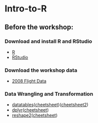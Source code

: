# Intro-to-R

## Before the workshop:  
### Download and install R and RStudio
* [R](https://www.r-project.org)
* [RStudio](https://www.rstudio.com/products/RStudio/)

### Download the workshop data 
* [2008 Flight Data](http://stat-computing.org/dataexpo/2009/2008.csv.bz2)

### Data Wrangling and Transformation
* [datatables](https://github.com/Rdatatable/data.table/wiki/Getting-started)([cheetsheet](http://datacamp-community.s3.amazonaws.com/6fdf799f-76ba-45b1-b8d8-39c4d4211c31))([cheetsheet2](https://s3.amazonaws.com/assets.datacamp.com/img/blog/data+table+cheat+sheet.pdf))
* [dplyr](http://dplyr.tidyverse.org)([cheetsheet](https://www.rstudio.com/wp-content/uploads/2015/02/data-wrangling-cheatsheet.pdf))
* [reshape2](https://cran.r-project.org/web/packages/reshape2/reshape2.pdf)([cheetsheet](http://rstudio-pubs-static.s3.amazonaws.com/14391_c58a54d88eac4dfbb80d8e07bcf92194.html))
